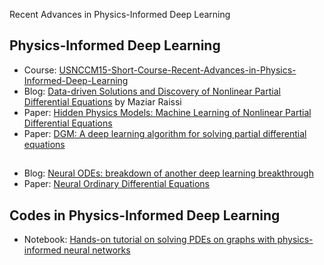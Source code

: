 Recent Advances in Physics-Informed Deep Learning

## <a  name='physics_dl'>Physics-Informed Deep Learning</a>
   *  Course: [USNCCM15-Short-Course-Recent-Advances-in-Physics-Informed-Deep-Learning](https://github.com/PredictiveIntelligenceLab/USNCCM15-Short-Course-Recent-Advances-in-Physics-Informed-Deep-Learning)
   *  Blog: [Data-driven Solutions and Discovery of Nonlinear Partial Differential Equations](http://www.dam.brown.edu/people/mraissi/research/1_physics_informed_neural_networks/) by Maziar Raissi
   *  Paper: [Hidden Physics Models: Machine Learning of Nonlinear Partial Differential Equations](https://arxiv.org/abs/1708.00588)
   *  Paper:  [DGM: A deep learning algorithm for solving partial differential equations](https://arxiv.org/abs/1708.07469)
  
 ## <a  name='physics_dl'></a>
  * Blog: [Neural ODEs: breakdown of another deep learning breakthrough](https://towardsdatascience.com/neural-odes-breakdown-of-another-deep-learning-breakthrough-3e78c7213795)
* Paper:  [Neural Ordinary Differential Equations](https://arxiv.org/abs/1806.07366)
 
 ## <a name='code'>Codes in Physics-Informed Deep Learning</a>
  * Notebook: [Hands-on tutorial on solving PDEs on graphs with physics-informed neural networks](https://github.com/PredictiveIntelligenceLab/USNCCM15-Short-Course-Recent-Advances-in-Physics-Informed-Deep-Learning/blob/master/notebooks/.ipynb_checkpoints/Graph%20PINNs-checkpoint.ipynb)

